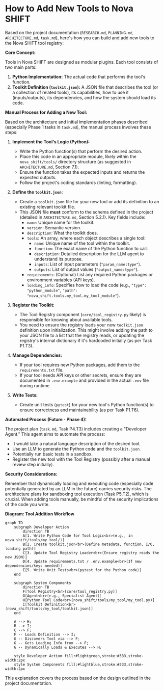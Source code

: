 # How to Add New Tools to Nova SHIFT

Based on the project documentation (`RESEARCH.md`, `PLANNING.md`, `ARCHITECTURE.md`, `task.md`), here's how you can build and add new tools to the Nova SHIFT tool registry:

**Core Concept:**

Tools in Nova SHIFT are designed as modular plugins. Each tool consists of two main parts:

1.  **Python Implementation:** The actual code that performs the tool's function.
2.  **Toolkit Definition (`toolkit.json`):** A JSON file that describes the tool (or a collection of related tools), its capabilities, how to use it (inputs/outputs), its dependencies, and how the system should load its code.

**Manual Process for Adding a New Tool:**

Based on the architecture and initial implementation phases described (especially Phase 1 tasks in `task.md`), the manual process involves these steps:

1.  **Implement the Tool's Logic (Python):**
    *   Write the Python function(s) that perform the desired action.
    *   Place this code in an appropriate module, likely within the `nova_shift/tools/` directory structure (as suggested in `ARCHITECTURE.md`, Section 7.1).
    *   Ensure the function takes the expected inputs and returns the expected outputs.
    *   Follow the project's coding standards (linting, formatting).

2.  **Define the `toolkit.json`:**
    *   Create a `toolkit.json` file for your new tool or add its definition to an existing relevant toolkit file.
    *   This JSON file **must** conform to the schema defined in the project (detailed in `ARCHITECTURE.md`, Section 5.2.1). Key fields include:
        *   `name`: Unique name for the toolkit.
        *   `version`: Semantic version.
        *   `description`: What the toolkit does.
        *   `tools`: An array, where each object describes a single tool:
            *   `name`: Unique name of the tool within the toolkit.
            *   `function`: The exact name of the Python function to call.
            *   `description`: Detailed description for the LLM agent to understand its purpose.
            *   `inputs`: List of input parameters (`"param_name:type"`).
            *   `outputs`: List of output values (`"output_name:type"`).
        *   `requirements`: (Optional) List any required Python packages or environment variables (API keys).
        *   `loading_info`: Specifies how to load the code (e.g., `"type": "python_module"`, `"path": "nova_shift.tools.my_tool.my_tool_module"`).

3.  **Register the Toolkit:**
    *   The Tool Registry component (`core/tool_registry.py` likely) is responsible for knowing about available tools.
    *   You need to ensure the registry loads your new `toolkit.json` definition upon initialization. This might involve adding the path to your JSON file to a list that the registry reads, or updating the registry's internal dictionary if it's hardcoded initially (as per Task P1.T3).

4.  **Manage Dependencies:**
    *   If your tool requires new Python packages, add them to the `requirements.txt` file.
    *   If your tool needs API keys or other secrets, ensure they are documented in `.env.example` and provided in the actual `.env` file during runtime.

5.  **Write Tests:**
    *   Create unit tests (`pytest`) for your new tool's Python function(s) to ensure correctness and maintainability (as per Task P1.T6).

**Automated Process (Future - Phase 4):**

The project plan (`task.md`, Task P4.T3) includes creating a "Developer Agent." This agent aims to automate the process:

*   It would take a natural language description of the desired tool.
*   Use an LLM to generate the Python code and the `toolkit.json`.
*   Potentially run basic tests in a sandbox.
*   Register the new tool with the Tool Registry (possibly after a manual review step initially).

**Security Considerations:**

Remember that dynamically loading and executing code (especially code potentially generated by an LLM in the future) carries security risks. The architecture plans for sandboxing tool execution (Task P5.T2), which is crucial. When adding tools manually, be mindful of the security implications of the code you write.

**Diagram: Tool Addition Workflow**

```mermaid
graph TD
    subgraph Developer Action
        direction TB
        A[1. Write Python Code for Tool Logic<br>(e.g., in nova_shift/tools/my_tool/)]
        B[2. Create toolkit.json<br>(Define metadata, function, I/O, loading path)]
        C[3. Update Tool Registry Loader<br>(Ensure registry reads the new JSON)]
        D[4. Update requirements.txt / .env.example<br>(If new dependencies/keys needed)]
        E[5. Write Unit Tests<br>(pytest for the Python code)]
    end

    subgraph System Components
        direction TB
        F[Tool Registry<br>(core/tool_registry.py)]
        G[Agent<br>(e.g., Specialist Agent)]
        H[Python Tool Code<br>(nova_shift/tools/my_tool/my_tool.py)]
        I[Toolkit Definition<br>(nova_shift/tools/my_tool/toolkit.json)]
    end

    A --> H;
    B --> I;
    C --> F;
    F -- Loads Definition --> I;
    G -- Discovers Tool via --> F;
    G -- Gets Loading Info from --> F;
    G -- Dynamically Loads & Executes --> H;

    style Developer Action fill:#lightgreen,stroke:#333,stroke-width:2px
    style System Components fill:#lightblue,stroke:#333,stroke-width:2px
```

This explanation covers the process based on the design outlined in the project documentation.